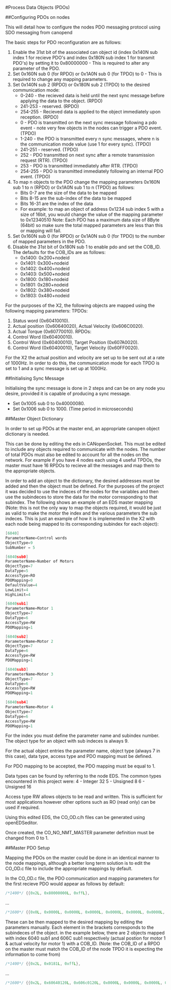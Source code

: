 #Process Data Objects (PDOs)

##Configuring PDOs on nodes

This will detail how to configure the nodes PDO messaging protocol using SDO messaging from canopend

The basic steps for PDO reconfiguration are as follows:

1. Enable the 31st bit of the associated can object id (index 0x140N sub index 1 for recieve PDO's and index 0x180N sub index 1 for transmit PDO's) by setting it to 0x80000000 - This is required to alter any parameter of the PDO.
2. Set 0x160N sub 0 (for RPDO) or 0x1A0N sub 0 (for TPDO) to 0 - This is required to change any mapping parameters.
3. Set 0x140N sub 2 (RPDO) or 0x180N sub 2 (TPDO) to the desired communication mode:
    * 0-240 - the recieved data is held until the next sync message before applying the data to the object. (RPDO)
    * 241-253 - reserved. (RPDO)
    * 254-255 - Recieved data is applied to the object immediately upon reception. (RPDO)
    * 0 - PDO is transmitted on the next sync message following a pdo event - note very few objects in the nodes can trigger a PDO event. (TPDO)
    * 1-240 - the PDO is transmitted every n sync messages, where n is the communication mode value (use 1 for every sync). (TPDO)
    * 241-251 - reserved. (TPDO)
    * 252 - PDO transmitted on next sync after a remote transmission request (RTR). (TPDO)
    * 253 - PDO is transmitted immediately after RTR. (TPDO)
    * 254-255 - PDO is transmitted immediately following an internal PDO event. (TPDO)
4. To map n objects to the PDO change the mapping parameters 0x160N sub 1 to n (RPDO) or 0x1A0N sub 1 to n (TPDO) as follows:
    * Bits 0-7 are the size of the data to be mapped
    * Bits 8-15 are the sub-index of the data to be mapped
    * Bits 16-31 are the index of the data
    * For example: to map an object of address 0x1234 sub index 5 with a size of 16bit, you would change the value of the mapping parameter to 0x12340510
    Note: Each PDO has a maximum data size of 8Byte (64bit) so make sure the total mapped parameters are less than this or mapping will fail.
5. Set 0x160N sub 0 (for RPDO) or 0x1A0N sub 0 (for TPDO) to the number of mapped parameters in the PDO.
6. Disable the 31st bit of 0x180N sub 1 to enable pdo and set the COB_ID. The defaults for the COB_IDs are as follows:
    * 0x1400: 0x200+nodeid
    * 0x1401: 0x300+nodeid
    * 0x1402: 0x400+nodeid
    * 0x1403: 0x500+nodeid
    * 0x1800: 0x180+nodeid
	* 0x1801: 0x280+nodeid
	* 0x1802: 0x380+nodeid
	* 0x1803: 0x480+nodeid

For the purposes of the X2, the following objects are mapped using the following mapping parameters:
TPDOs:
1. Status word (0x60410010).
2. Actual position (0x60640020), Actual Velocity (0x606C0020).
3. Actual Torque (0x60770010).
RPDOs:
1. Control Word (0x60400010).
2. Control Word (0x60400010), Target Position (0x607A0020).
3. Control Word (0x60400010), Target Velocity (0x60FF0020).

For the X2 the actual position and velocity are set up to be sent out at a rate of 1000Hz. In order to do this, the  communication mode for each TPDO is set to 1 and a sync message is set up at 1000Hz.

##Initialising Sync Message

Initialising the sync message is done in 2 steps and can be on any node you desire, provided it is capable of producing a sync message.

- Set 0x1005 sub 0 to 0x40000080.
- Set 0x1006 sub 0 to 1000. (Time period in microseconds)

##Master Object Dictionary

In order to set up PDOs at the master end, an appropriate canopen object dictionary is needed.

This can be done by editing the eds in CANopenSocket. This must be edited to include any objects required to communicate with the nodes. The number of total PDOs must also be edited to account for all the nodes on the network. For example if you have 4 nodes each using 4 useful TPDOs, the master must have 16 RPDOs to recieve all the messages and map them to the appropriate objects.

In order to add an object to the dictionary, the desired addresses must be added and then the object must be defined. For the purposes of the project it was decided to use the indeces of the nodes for the variables and then use the subindeces to store the data for the motor corresponding to that subindex.
The following shows an example of an EDS master mapping (Note: this is not the only way to map the objects required, it would be just as valid to make the motor the index and the various parameters the sub indeces. This is just an example of how it is implemented in the X2 with each node being mapped to its corresponding subindex for each object):

```c
[6040]
ParameterName=Control words
ObjectType=9
SubNumber = 5

[6040sub0]
ParameterName=Number of Motors
ObjectType=7
DataType=5
AccessType=RO
PDOMapping=0
DefaultValue=4
LowLimit=4
HighLimit=4

[6040sub1]
ParameterName=Motor 1
ObjectType=7
DataType=6
AccessType=RW
PDOMapping=1

[6040sub2]
ParameterName=Motor 2
ObjectType=7
DataType=6
AccessType=RW
PDOMapping=1

[6040sub3]
ParameterName=Motor 3
ObjectType=7
DataType=6
AccessType=RW
PDOMapping=1

[6040sub4]
ParameterName=Motor 4
ObjectType=7
DataType=6
AccessType=RW
PDOMapping=1
```

For the index you must define the parameter name and subindex number. The object type for an object with sub indeces is always 9.

For the actual object entries the parameter name, object type (always 7 in this case), data type, access type and PDO mapping must be defined.

For PDO mapping to be accepted, the  PDO mapping must be equal to 1.

Data types can be found by referring to the node EDS. The common types encountered in this project were:
4 - Integer 32
5 - Unsigned 8
6 - Unsigned 16

Access type RW allows objects to be read and written. This is sufficient for most applications however other options such as RO (read only) can be used if required.

Using this edited EDS, the CO_OD.c/h files can be generated using openEDSeditor.

Once created, the CO_NO_NMT_MASTER parameter definition must be changed from 0 to 1.

##Master PDO Setup

Mapping the PDOs on the master could be done in an identical manner to the node mappings, although a better long term solution is to edit the CO_OD.c file to include the appropriate mappings by default.

In the CO_OD.c file, the PDO communication and mapping parameters for the first recieve PDO would appear as follows by default:

```c
/*1400*/ {{0x2L, 0x80000000L, 0xffL},
```
...
```c
/*1600*/ {{0x0L, 0x0000L, 0x0000L, 0x0000L, 0x0000L, 0x0000L, 0x0000L, 0x0000L, 0x0000L},
```

These can be then mapped to the desired mapping by editing the parameters manually. Each element in the brackets corresponds to the subindeces of the object. in the example below, there are 2 objects mapped with index 6040 sub1 and 606C sub1 respectively (actual postion for motor 1 & actual velocity for motor 1) with a COB_ID. (Note: the COB_ID of a RPDO on the master must match the COB_ID of the node TPDO it is expecting the information to come from)

```c
/*1400*/ {{0x2L, 0x0181L, 0xffL},
```
...
```c
/*1600*/ {{0x2L, 0x60640120L, 0x606c0120L, 0x0000L, 0x0000L, 0x0000L, 0x0000L, 0x0000L, 0x0000L},
```

